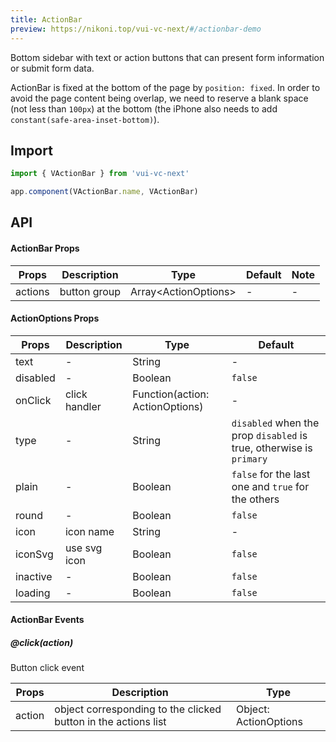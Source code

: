 ```yaml
---
title: ActionBar
preview: https://nikoni.top/vui-vc-next/#/actionbar-demo
---
```


Bottom sidebar with text or action buttons that can present form information or submit form data.

ActionBar is fixed at the bottom of the page by `position: fixed`. In order to avoid the page content being overlap, we need to reserve a blank space (not less than `100px`) at the bottom (the iPhone also needs to add `constant(safe-area-inset-bottom)`).

## Import

```js
import { VActionBar } from 'vui-vc-next'

app.component(VActionBar.name, VActionBar)
```

## API

#### ActionBar Props
|Props | Description | Type | Default | Note|
|----|-----|------|------|------|
|actions|button group|Array\<ActionOptions\>|-|-|

#### ActionOptions Props

|Props | Description | Type | Default |
|----|-----|------|------|
|text|-|String|-|
|disabled|-|Boolean|`false`|
|onClick|click handler|Function(action: ActionOptions)|-|
|type|-|String|`disabled` when the prop `disabled` is true, otherwise is `primary`|
|plain|-|Boolean|`false` for the last one and `true` for the others|
|round|-|Boolean|`false`|
|icon|icon name|String|-|
|iconSvg|use svg icon|Boolean|`false`|
|inactive|-|Boolean|`false`|
|loading|-|Boolean|`false`|

#### ActionBar Events

##### @click(action)
Button click event

|Props | Description | Type |
|----|-----|------|
|action|object corresponding to the clicked button in the actions list|Object: ActionOptions|
